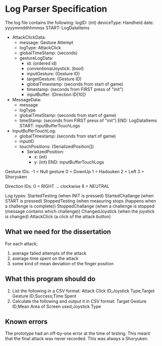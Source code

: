 # Log Parser Specification

The log file contains the following:
logID: (int)
deviceType: Handheld
date: yyyymmddhhmmss
START: LogDataItems
* AttackClickData:
  * message: Gesture Attempt
  * logType: AttackClick
  * globalTimeStamp: (seconds)
  * gestureLogData:
    * id: (ordered id)
    * conventionalJoystick: (bool)
    * inputGesture: (Gesture ID)
    * targetGesture: (Gesture ID)
    * globalTimestamp: (seconds from start of game)
    * timestamp: (seconds from FIRST press of "init")
    * inputBuffer: (Direction ID[10])
* MessageData:
  * message
  * logType
  * globalTimeStamp: (seconds from start of game)
  * timeStamp: (seconds from FIRST press of "init")
END: LogDataItems
START: inputBufferTouchLogs
* InputBufferTouchLog:
  * globalTimestamp: (seconds from start of game)
  * inputID
  * touchPositions: (SerializedPosition[])
    * SerializedPosition:
      * x: (int)
      * y: (int)
END: inputBufferTouchLogs

Gesture IDs:
-1 = Null gesture
0 = DownUp
1 = Hadouken
2 = Left
3 = Shoryuken

Direction IDs:
0 = RIGHT
... clockwise
8 = NEUTRAL

Log types:
StartedTesting (when INIT is pressed)
StartedChallange (when START is pressed)
StoppedTesting (when measuring stops (happens when a challenge is complete))
StoppedChallange (when a challenge is stopped (message contains which challenge))
ChangedJoystick (when the joystick is changed)
AttackClick (a click of the attack button)

## What we need for the dissertation
For each attack;
1. average failed attempts of the attack
2. average time spent on the attack
3. some kind of mean deviation of the finger position 

## What this program should do
1. List the following in a CSV format:
    Attack Click ID;Joystick Type;Target Gesture ID;Success;Time Spent
2. Calculate the following and output it in CSV format:
    Target Gesture ID;Mean Area of Screen used;Joystick Type

## Known errors
The prototype had an off-by-one error at the time of testing. This meant that the final attack was never recorded. This was always a Shoryuken.


